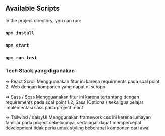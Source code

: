 ## Available Scripts
In the project directory, you can run:

### `npm install`
### `npm start`
### `npm run test`


### Tech Stack yang digunakan

=>  React Scroll
    Mengguanakan fitur ini karena requirments pada soal point 2. Web dengan komponen yang dapat di scropp

=>  Sass / Scss
    Mengguanakan fitur ini karena tertantang dengan requirements pada soal point 1.2, Sass (Optional) sekaligus belajar implementasi sass pada project react

=>  Tailwind / daisyUI
    Menggunakan framework css ini karena lumayan familiar pada project sebelumnya, serta agar dapat mempercepat development tidak perlu untuk styling beberapat komponen dari awal
    

